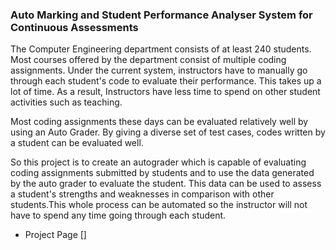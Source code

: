 ### Auto Marking and Student Performance Analyser System for Continuous Assessments

The Computer Engineering department consists of at least 240 students. Most courses offered by the department consist of multiple coding assignments. Under the current system, instructors have to manually go through each student's code to evaluate their performance. This takes up a lot of time. As a result, Instructors have less time to spend on other student activities such as teaching.

Most coding assignments these days can be evaluated relatively well by using an Auto Grader. By giving a diverse set of test cases, codes written by a student can be evaluated well. 

So this project is to create an autograder which is capable of evaluating coding assignments submitted by students and to use the data generated by the auto grader to evaluate the student. This data can be used to assess a student's strengths and weaknesses in comparison with other students.This whole process can be automated so the instructor will not have to spend any time going through each student.



- Project Page []
